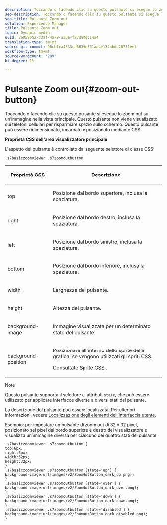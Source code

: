 ```yaml
---
description: Toccando o facendo clic su questo pulsante si esegue lo zoom out su un’immagine nella vista principale. Questo pulsante non viene visualizzato sui telefoni cellulari per risparmiare spazio sullo schermo. Questo pulsante può essere ridimensionato, incarnato e posizionato mediante CSS.
seo-description: Toccando o facendo clic su questo pulsante si esegue lo zoom out su un’immagine nella vista principale. Questo pulsante non viene visualizzato sui telefoni cellulari per risparmiare spazio sullo schermo. Questo pulsante può essere ridimensionato, incarnato e posizionato mediante CSS.
seo-title: Pulsante Zoom out
solution: Experience Manager
title: Pulsante Zoom out
topic: Dynamic media
uuid: 2e95855a-c3af-4a79-a33a-f27d88dc14a4
translation-type: tm+mt
source-git-commit: 90cbfca4533ca6639e561aa4e1344bdd20731eef
workflow-type: tm+mt
source-wordcount: '289'
ht-degree: 1%

---
```



# Pulsante Zoom out{#zoom-out-button}

Toccando o facendo clic su questo pulsante si esegue lo zoom out su un’immagine nella vista principale. Questo pulsante non viene visualizzato sui telefoni cellulari per risparmiare spazio sullo schermo. Questo pulsante può essere ridimensionato, incarnato e posizionato mediante CSS.

<!--<a id="section_061E550C1C1D4DB2BD663A898895B38C"></a>-->

**Proprietà CSS dell&#39;area visualizzatore principale**

L&#39;aspetto del pulsante è controllato dal seguente selettore di classe CSS:

```
.s7basiczoomviewer .s7zoomoutbutton
```

<table id="table_94EE3F5BBE4547C0B4943471CEE7EDE4"> 
 <thead> 
  <tr> 
   <th colname="col1" class="entry"> <p> Proprietà CSS </p> </th> 
   <th colname="col2" class="entry"> <p>Descrizione </p> </th> 
  </tr> 
 </thead>
 <tbody> 
  <tr> 
   <td colname="col1"> <p> <span class="codeph"> top  </span> </p> </td> 
   <td colname="col2"> <p>Posizione dal bordo superiore, inclusa la spaziatura. </p> </td> 
  </tr> 
  <tr> 
   <td colname="col1"> <p> <span class="codeph"> right  </span> </p> </td> 
   <td colname="col2"> <p>Posizione dal bordo destro, inclusa la spaziatura. </p> </td> 
  </tr> 
  <tr> 
   <td colname="col1"> <p> <span class="codeph"> left  </span> </p> </td> 
   <td colname="col2"> <p>Posizione dal bordo sinistro, inclusa la spaziatura. </p> </td> 
  </tr> 
  <tr> 
   <td colname="col1"> <p> <span class="codeph"> bottom  </span> </p> </td> 
   <td colname="col2"> <p>Posizione dal bordo inferiore, inclusa la spaziatura. </p> </td> 
  </tr> 
  <tr> 
   <td colname="col1"> <p> <span class="codeph"> width </span> </p> </td> 
   <td colname="col2"> <p>Larghezza del pulsante. </p> </td> 
  </tr> 
  <tr> 
   <td colname="col1"> <p> <span class="codeph"> height </span> </p> </td> 
   <td colname="col2"> <p>Altezza del pulsante. </p> </td> 
  </tr> 
  <tr> 
   <td colname="col1"> <p> <span class="codeph"> background-image  </span> </p> </td> 
   <td colname="col2"> <p>Immagine visualizzata per un determinato stato del pulsante. </p> </td> 
  </tr> 
  <tr> 
   <td colname="col1"> <p> <span class="codeph"> background-position  </span> </p> </td> 
   <td colname="col2"> <p> Posizionare all'interno dello sprite della grafica, se vengono utilizzati gli spriti CSS. </p> <p>Consultate <a href="../../../c-html5-s7-aem-asset-viewers/c-html5-20-basic-zoom-viewer-about/c-html5-20-basic-zoom-viewer-customizingviewer/c-html5-20-basic-zoom-viewer-customizingviewer.md#section-9b6d8d601cb441d08214dada7bb4eddc" format="dita" scope="local"> Sprite CSS </a>. </p> </td> 
  </tr> 
 </tbody> 
</table>

>[!NOTE]
>
>Questo pulsante supporta il selettore di attributi `state`, che può essere utilizzato per applicare interfacce diverse a diversi stati del pulsante.

La descrizione del pulsante può essere localizzata. Per ulteriori informazioni, vedere [Localizzazione degli elementi dell&#39;interfaccia utente](../../../c-html5-s7-aem-asset-viewers/c-html5-20-basic-zoom-viewer-about/c-html5-20-basic-zoom-viewer-localization.md#concept-cbfc39344c494eb7b9f6a272cff0cc74).

Esempio: per impostare un pulsante di zoom out di 32 x 32 pixel, posizionato sei pixel dal bordo superiore e destro del visualizzatore e visualizza un’immagine diversa per ciascuno dei quattro stati del pulsante.

```
.s7basiczoomviewer .s7zoomoutbutton { 
top:6px; 
right:6px; 
width:32px; 
height:32px; 
} 
.s7basiczoomviewer .s7zoomoutbutton [state='up'] { 
background-image:url(images/v2/ZoomOutButton_dark_up.png); 
} 
.s7basiczoomviewer .s7zoomoutbutton [state='over'] {  
background-image:url(images/v2/ZoomOutButton_dark_over.png); 
} 
.s7basiczoomviewer .s7zoomoutbutton [state='down'] {  
background-image:url(images/v2/ZoomOutButton_dark_down.png); 
} 
.s7basiczoomviewer .s7zoomoutbutton [state='disabled'] { 
background-image:url(images/v2/ZoomOutButton_dark_disabled.png); 
}
```

